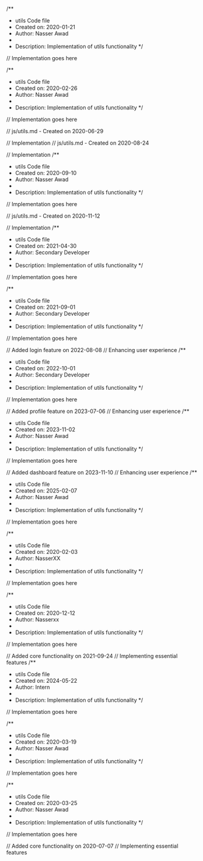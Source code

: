 /**
 * utils Code file
 * Created on: 2020-01-21
 * Author: Nasser Awad
 *
 * Description: Implementation of utils functionality
 */
 
// Implementation goes here

/**
 * utils Code file
 * Created on: 2020-02-26
 * Author: Nasser Awad
 *
 * Description: Implementation of utils functionality
 */
 
// Implementation goes here

// js/utils.md - Created on 2020-06-29

// Implementation
// js/utils.md - Created on 2020-08-24

// Implementation
/**
 * utils Code file
 * Created on: 2020-09-10
 * Author: Nasser Awad
 *
 * Description: Implementation of utils functionality
 */
 
// Implementation goes here

// js/utils.md - Created on 2020-11-12

// Implementation
/**
 * utils Code file
 * Created on: 2021-04-30
 * Author: Secondary Developer
 *
 * Description: Implementation of utils functionality
 */
 
// Implementation goes here

/**
 * utils Code file
 * Created on: 2021-09-01
 * Author: Secondary Developer
 *
 * Description: Implementation of utils functionality
 */
 
// Implementation goes here


// Added login feature on 2022-08-08
// Enhancing user experience
/**
 * utils Code file
 * Created on: 2022-10-01
 * Author: Secondary Developer
 *
 * Description: Implementation of utils functionality
 */
 
// Implementation goes here


// Added profile feature on 2023-07-06
// Enhancing user experience
/**
 * utils Code file
 * Created on: 2023-11-02
 * Author: Nasser Awad
 *
 * Description: Implementation of utils functionality
 */
 
// Implementation goes here


// Added dashboard feature on 2023-11-10
// Enhancing user experience
/**
 * utils Code file
 * Created on: 2025-02-07
 * Author: Nasser Awad
 *
 * Description: Implementation of utils functionality
 */
 
// Implementation goes here

/**
 * utils Code file
 * Created on: 2020-02-03
 * Author: NasserXX
 *
 * Description: Implementation of utils functionality
 */
 
// Implementation goes here

/**
 * utils Code file
 * Created on: 2020-12-12
 * Author: Nasserxx
 *
 * Description: Implementation of utils functionality
 */
 
// Implementation goes here


// Added core functionality on 2021-09-24
// Implementing essential features
/**
 * utils Code file
 * Created on: 2024-05-22
 * Author: Intern
 *
 * Description: Implementation of utils functionality
 */
 
// Implementation goes here

/**
 * utils Code file
 * Created on: 2020-03-19
 * Author: Nasser Awad
 *
 * Description: Implementation of utils functionality
 */
 
// Implementation goes here

/**
 * utils Code file
 * Created on: 2020-03-25
 * Author: Nasser Awad
 *
 * Description: Implementation of utils functionality
 */
 
// Implementation goes here


// Added core functionality on 2020-07-07
// Implementing essential features
